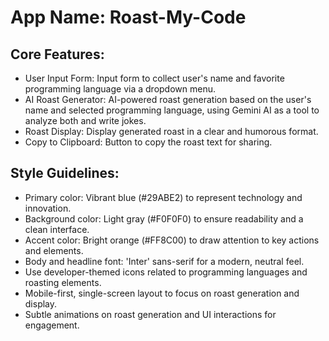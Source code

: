# **App Name**: Roast-My-Code

## Core Features:

- User Input Form: Input form to collect user's name and favorite programming language via a dropdown menu.
- AI Roast Generator: AI-powered roast generation based on the user's name and selected programming language, using Gemini AI as a tool to analyze both and write jokes.
- Roast Display: Display generated roast in a clear and humorous format.
- Copy to Clipboard: Button to copy the roast text for sharing.

## Style Guidelines:

- Primary color: Vibrant blue (#29ABE2) to represent technology and innovation.
- Background color: Light gray (#F0F0F0) to ensure readability and a clean interface.
- Accent color: Bright orange (#FF8C00) to draw attention to key actions and elements.
- Body and headline font: 'Inter' sans-serif for a modern, neutral feel.
- Use developer-themed icons related to programming languages and roasting elements.
- Mobile-first, single-screen layout to focus on roast generation and display.
- Subtle animations on roast generation and UI interactions for engagement.